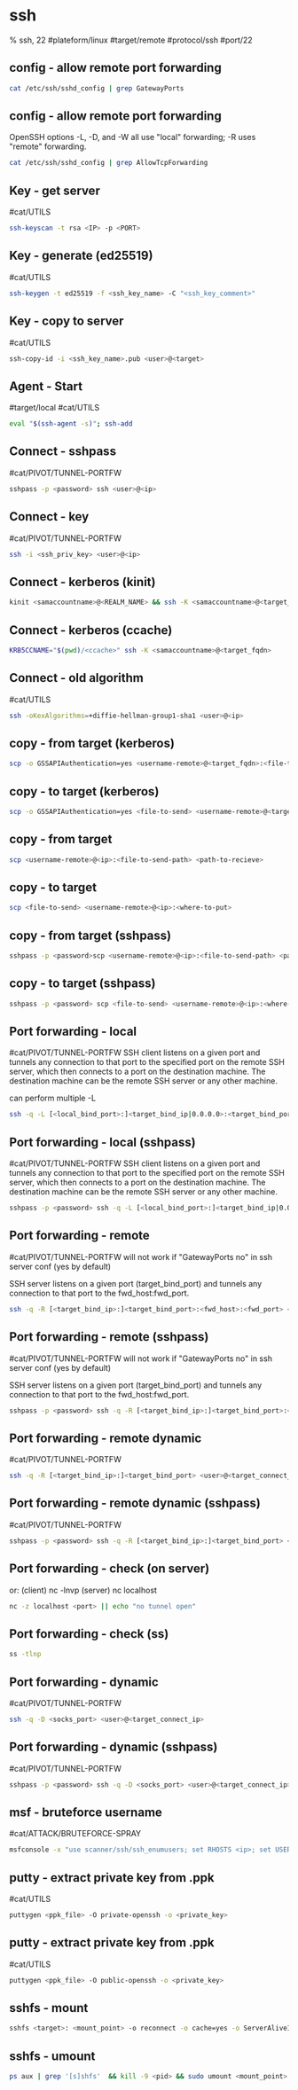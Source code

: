# ssh

% ssh, 22
#plateform/linux  #target/remote  #protocol/ssh #port/22


## config - allow remote port forwarding
```bash
cat /etc/ssh/sshd_config | grep GatewayPorts
```

## config - allow remote port forwarding
OpenSSH options -L, -D, and -W all use "local" forwarding; -R uses "remote" forwarding.
```bash
cat /etc/ssh/sshd_config | grep AllowTcpForwarding
```

## Key - get server
#cat/UTILS 
```bash
ssh-keyscan -t rsa <IP> -p <PORT>
```

## Key - generate (ed25519)
#cat/UTILS 
```bash
ssh-keygen -t ed25519 -f <ssh_key_name> -C "<ssh_key_comment>"
```

## Key - copy to server
#cat/UTILS 
```bash
ssh-copy-id -i <ssh_key_name>.pub <user>@<target>
```

## Agent - Start
#target/local #cat/UTILS 
```bash
eval "$(ssh-agent -s)"; ssh-add
```

## Connect - sshpass 
#cat/PIVOT/TUNNEL-PORTFW 
```bash
sshpass -p <password> ssh <user>@<ip>
```

## Connect - key 
#cat/PIVOT/TUNNEL-PORTFW 
```bash
ssh -i <ssh_priv_key> <user>@<ip>
```

## Connect - kerberos (kinit)

```bash
kinit <samaccountname>@<REALM_NAME> && ssh -K <samaccountname>@<target_fqdn>
```

## Connect - kerberos (ccache)
```bash
KRB5CCNAME="$(pwd)/<ccache>" ssh -K <samaccountname>@<target_fqdn>
```

## Connect - old algorithm
#cat/UTILS 
```bash
ssh -oKexAlgorithms=+diffie-hellman-group1-sha1 <user>@<ip>
```

## copy - from target (kerberos)
```bash
scp -o GSSAPIAuthentication=yes <username-remote>@<target_fqdn>:<file-to-send-path> <path-to-recieve> 
```

## copy - to target (kerberos)
```bash
scp -o GSSAPIAuthentication=yes <file-to-send> <username-remote>@<target_fqdn>::<where-to-put>
```

## copy - from target
```bash
scp <username-remote>@<ip>:<file-to-send-path> <path-to-recieve> 
```

## copy - to target
```bash
scp <file-to-send> <username-remote>@<ip>:<where-to-put>
```


## copy - from target (sshpass)
```bash
sshpass -p <password>scp <username-remote>@<ip>:<file-to-send-path> <path-to-recieve> 
```

## copy - to target (sshpass)
```bash
sshpass -p <password> scp <file-to-send> <username-remote>@<ip>:<where-to-put>
```

## Port forwarding - local 
#cat/PIVOT/TUNNEL-PORTFW 
SSH client listens on a given port and tunnels any connection to that port to the specified port on the remote SSH server, which then connects to a port on the destination machine. The destination machine can be the remote SSH server or any other machine.

can perform multiple -L

```bash
ssh -q -L [<local_bind_port>:]<target_bind_ip|0.0.0.0>:<target_bind_port> <user>@<target_connect_ip>
```

## Port forwarding - local (sshpass)
#cat/PIVOT/TUNNEL-PORTFW 
SSH client listens on a given port and tunnels any connection to that port to the specified port on the remote SSH server, which then connects to a port on the destination machine. The destination machine can be the remote SSH server or any other machine.
```bash
sshpass -p <password> ssh -q -L [<local_bind_port>:]<target_bind_ip|0.0.0.0>:<target_bind_port> <user>@<target_connect_ip>
```

## Port forwarding - remote  
#cat/PIVOT/TUNNEL-PORTFW 
will not work if  "GatewayPorts no" in ssh server conf (yes by default)

SSH server listens on a given port (target_bind_port) and tunnels any connection to that port to the fwd_host:fwd_port.

```bash
ssh -q -R [<target_bind_ip>:]<target_bind_port>:<fwd_host>:<fwd_port> <user>@<target_connect_ip> -vN
```

## Port forwarding - remote (sshpass)
#cat/PIVOT/TUNNEL-PORTFW 
will not work if  "GatewayPorts no" in ssh server conf (yes by default)

SSH server listens on a given port (target_bind_port) and tunnels any connection to that port to the fwd_host:fwd_port.

```bash
sshpass -p <password> ssh -q -R [<target_bind_ip>:]<target_bind_port>:<fwd_host>:<fwd_port> <user>@<target_connect_ip> -vN
```

## Port forwarding - remote dynamic 
#cat/PIVOT/TUNNEL-PORTFW 
```bash
ssh -q -R [<target_bind_ip>:]<target_bind_port> <user>@<target_connect_ip> -vN
```

## Port forwarding - remote dynamic (sshpass)
#cat/PIVOT/TUNNEL-PORTFW 
```bash
sshpass -p <password> ssh -q -R [<target_bind_ip>:]<target_bind_port> <user>@<target_connect_ip> -vN
```

## Port forwarding - check (on server)
or:
(client) nc -lnvp <port>
(server) nc localhost <port>
```bash
nc -z localhost <port> || echo "no tunnel open"
``` 


## Port forwarding - check (ss)
```bash
ss -tlnp
``` 

## Port forwarding - dynamic
#cat/PIVOT/TUNNEL-PORTFW 
```bash
ssh -q -D <socks_port> <user>@<target_connect_ip>
```

## Port forwarding - dynamic (sshpass) 
#cat/PIVOT/TUNNEL-PORTFW 
```bash
sshpass -p <password> ssh -q -D <socks_port> <user>@<target_connect_ip>
```


## msf - bruteforce username
#cat/ATTACK/BRUTEFORCE-SPRAY 
```bash
msfconsole -x "use scanner/ssh/ssh_enumusers; set RHOSTS <ip>; set USER_FILE <user_file>; set CHECK_FALSE true; exploit"
```



## putty - extract private key from .ppk
#cat/UTILS 
```bash
puttygen <ppk_file> -O private-openssh -o <private_key>
```

## putty - extract private key from .ppk
#cat/UTILS 
```bash
puttygen <ppk_file> -O public-openssh -o <private_key>
```


## sshfs - mount 
```bash
sshfs <target>: <mount_point> -o reconnect -o cache=yes -o ServerAliveInterval=15 -o ServerAliveCountMax=3
```

## sshfs - umount 
```bash
ps aux | grep '[s]shfs'  && kill -9 <pid> && sudo umount <mount_point>
```